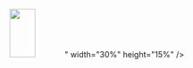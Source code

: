 <div align="center">

<img src="https://i.imgur.com/OFSvrLJ.png" width="30%" height="15%" />" width="30%" height="15%" />